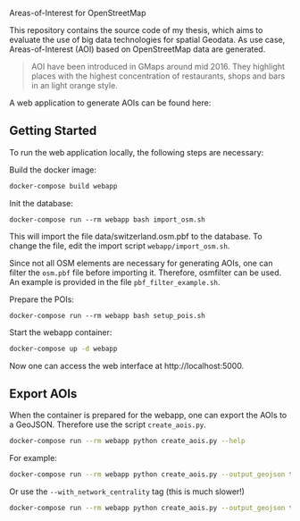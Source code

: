 Areas-of-Interest for OpenStreetMap

This repository contains the source code of my thesis, which aims to evaluate
the use of big data technologies for spatial Geodata. As use case,
Areas-of-Interest (AOI) based on OpenStreetMap data are generated.

> AOI have been introduced in GMaps around mid 2016. They highlight places with
> the highest concentration of restaurants, shops and bars in an light orange
> style.

A web application to generate AOIs can be found here:

## Getting Started

To run the web application locally, the following steps are necessary:

Build the docker image:
```bash
docker-compose build webapp
```

Init the database:
```
docker-compose run --rm webapp bash import_osm.sh
```
This will import the file data/switzerland.osm.pbf to the database. To change
the file, edit the import script `webapp/import_osm.sh`.

Since not all OSM elements are necessary for generating AOIs, one can filter
the `osm.pbf` file before importing it. Therefore, osmfilter can be used. An
example is provided in the file `pbf_filter_example.sh`.

Prepare the POIs:
```
docker-compose run --rm webapp bash setup_pois.sh
```

Start the webapp container:
```bash
docker-compose up -d webapp
```

Now one can access the web interface at http://localhost:5000.


## Export AOIs

When the container is prepared for the webapp, one can export the AOIs to a
GeoJSON. Therefore use the script `create_aois.py`.

```bash
docker-compose run --rm webapp python create_aois.py --help
```

For example:
```bash
docker-compose run --rm webapp python create_aois.py --output_geojson tmp/aois.geojson
```

Or use the `--with_network_centrality` tag (this is much slower!)
```bash
docker-compose run --rm webapp python create_aois.py --output_geojson tmp/aois.geojson
```
